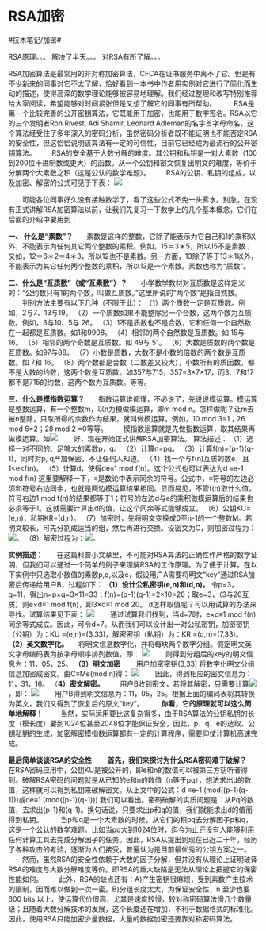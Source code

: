 # RSA加密
#技术笔记/加密#

RSA原理。。。
解决了半天。。。
对RSA有所了解。。。

RSA加密算法是最常用的非对称加密算法，CFCA在证书服务中离不了它。但是有不少新来的同事对它不太了解，恰好看到一本书中作者用实例对它进行了简化而生动的描述，使得高深的数学理论能够被容易地理解。我们经过整理和改写特别推荐给大家阅读，希望能够对时间紧张但是又想了解它的同事有所帮助。
　 　RSA是第一个比较完善的公开密钥算法，它既能用于加密，也能用于数字签名。RSA以它的三个发明者Ron Rivest, Adi Shamir, Leonard Adleman的名字首字母命名，这个算法经受住了多年深入的密码分析，虽然密码分析者既不能证明也不能否定RSA的安全性，但这恰恰说明该算法有一定的可信性，目前它已经成为最流行的公开密钥算法。
　　RSA的安全基于大数分解的难度。其公钥和私钥是一对大素数（100到200位十进制数或更大）的函数。从一个公钥和密文恢复出明文的难度，等价于分解两个大素数之积（这是公认的数学难题）。 
　　RSA的公钥、私钥的组成，以及加密、解密的公式可见于下表：
![](RSA%E5%8A%A0%E5%AF%86/118958533.jpg)

　　可能各位同事好久没有接触数学了，看了这些公式不免一头雾水。别急，在没有正式讲解RSA加密算法以前，让我们先复习一下数学上的几个基本概念，它们在后面的介绍中要用到：

**一、 什么是“素数”？**　　素数是这样的整数，它除了能表示为它自己和1的乘积以外，不能表示为任何其它两个整数的乘积。例如，15＝3＊5，所以15不是素数；又如，12＝6＊2＝4＊3，所以12也不是素数。另一方面，13除了等于13＊1以外，不能表示为其它任何两个整数的乘积，所以13是一个素数。素数也称为“质数”。

**二、什么是“互质数”（或“互素数”）？**　　小学数学教材对互质数是这样定义的：“公约数只有1的两个数，叫做互质数。”这里所说的“两个数”是指自然数。
　　判别方法主要有以下几种（不限于此）：
（1）两个质数一定是互质数。例如，2与7、13与19。
（2）一个质数如果不能整除另一个合数，这两个数为互质数。例如，3与10、5与 26。
（3）1不是质数也不是合数，它和任何一个自然数在一起都是互质数。如1和9908。
（4）相邻的两个自然数是互质数。如 15与 16。
（5）相邻的两个奇数是互质数。如 49与 51。
（6）大数是质数的两个数是互质数。如97与88。
（7）小数是质数，大数不是小数的倍数的两个数是互质数。如 7和 16。
（8）两个数都是合数（二数差又较大），小数所有的质因数，都不是大数的约数，这两个数是互质数。如357与715，357=3×7×17，而3、7和17都不是715的约数，这两个数为互质数。等等。

**三、什么是模指数运算？**　　指数运算谁都懂，不必说了，先说说模运算。模运算是整数运算，有一个整数m，以n为模做模运算，即m mod n。怎样做呢？让m去被n整除，只取所得的余数作为结果，就叫做模运算。例如，10 mod 3=1；26 mod 6=2；28 mod 2 =0等等。 
　　模指数运算就是先做指数运算，取其结果再做模运算。如![](RSA%E5%8A%A0%E5%AF%86/118958534.gif)
　　好，现在开始正式讲解RSA加密算法。
算法描述：
（1）选择一对不同的、足够大的素数p，q。
（2）计算n=pq。
（3）计算f(n)=(p-1)(q-1)，同时对p, q严加保密，不让任何人知道。
（4）找一个与f(n)互质的数e，且1<e<f(n)。
（5）计算d，使得de≡1 mod f(n)。这个公式也可以表达为d ≡e-1 mod f(n)
这里要解释一下，≡是数论中表示同余的符号。公式中，≡符号的左边必须和符号右边同余，也就是两边模运算结果相同。显而易见，不管f(n)取什么值，符号右边1 mod f(n)的结果都等于1；符号的左边d与e的乘积做模运算后的结果也必须等于1。这就需要计算出d的值，让这个同余等式能够成立。
（6）公钥KU=(e,n)，私钥KR=(d,n)。
（7）加密时，先将明文变换成0至n-1的一个整数M。若明文较长，可先分割成适当的组，然后再进行交换。设密文为C，则加密过程为：![](RSA%E5%8A%A0%E5%AF%86/118958535.gif)。
（8）解密过程为：![](RSA%E5%8A%A0%E5%AF%86/118958536.gif)。 

**实例描述：**　　在这篇科普小文章里，不可能对RSA算法的正确性作严格的数学证明，但我们可以通过一个简单的例子来理解RSA的工作原理。为了便于计算。在以下实例中只选取小数值的素数p,q,以及e，假设用户A需要将明文“key”通过RSA加密后传递给用户B，过程如下：
**（1）设计公私密钥(e,n)和(d,n)。**
令p=3，q=11，得出n=p×q=3×11=33；f(n)=(p-1)(q-1)=2×10=20；取e=3，（3与20互质）则e×d≡1 mod f(n)，即3×d≡1 mod 20。
d怎样取值呢？可以用试算的办法来寻找。试算结果见下表：
![](RSA%E5%8A%A0%E5%AF%86/118958537.jpg)
　　通过试算我们找到，当d=7时，e×d≡1 mod f(n)同余等式成立。因此，可令d=7。从而我们可以设计出一对公私密钥，加密密钥（公钥）为：KU =(e,n)=(3,33)，解密密钥（私钥）为：KR =(d,n)=(7,33)。
**（2）英文数字化。**　　将明文信息数字化，并将每块两个数字分组。假定明文英文字母编码表为按字母顺序排列数值，即：
![](RSA%E5%8A%A0%E5%AF%86/118958538.jpg)
　　则得到分组后的key的明文信息为：11，05，25。
**（3）明文加密**
　　用户加密密钥(3,33) 将数字化明文分组信息加密成密文。由C≡Me(mod n)得：
![](RSA%E5%8A%A0%E5%AF%86/118958539.jpg)
　　因此，得到相应的密文信息为：11，31，16。
（**4）密文解密。**
　　用户B收到密文，若将其解密，只需要计算![](RSA%E5%8A%A0%E5%AF%86/118958536.gif)，即：
![](RSA%E5%8A%A0%E5%AF%86/118958539.jpg)
　　用户B得到明文信息为：11，05，25。根据上面的编码表将其转换为英文，我们又得到了恢复后的原文“key”。 
　 　**你看，它的原理就可以这么简单地解释！**
　 　当然，实际运用要比这复杂得多，由于RSA算法的公钥私钥的长度（模长度）要到1024位甚至2048位才能保证安全，因此，p、q、e的选取、公钥私钥的生成，加密解密模指数运算都有一定的计算程序，需要仰仗计算机高速完成。

**最后简单谈谈RSA的安全性**　 　**首先，我们来探讨为什么RSA密码难于破解？** 
　 　在RSA密码应用中，公钥KU是被公开的，即e和n的数值可以被第三方窃听者得到。破解RSA密码的问题就是从已知的e和n的数值（n等于pq），想法求出d的数值，这样就可以得到私钥来破解密文。从上文中的公式：d ≡e-1 (mod((p-1)(q-1)))或de≡1 (mod((p-1)(q-1))) 我们可以看出。密码破解的实质问题是：从Pq的数值，去求出(p-1)和(q-1)。换句话说，只要求出p和q的值，我们就能求出d的值而得到私钥。
　 　当p和q是一个大素数的时候，从它们的积pq去分解因子p和q，这是一个公认的数学难题。比如当pq大到1024位时，迄今为止还没有人能够利用任何计算工具去完成分解因子的任务。因此，RSA从提出到现在已近二十年，经历了各种攻击的考验，逐渐为人们接受，普遍认为是目前最优秀的公钥方案之一。
　　然而，虽然RSA的安全性依赖于大数的因子分解，但并没有从理论上证明破译RSA的难度与大数分解难度等价。即RSA的重大缺陷是无法从理论上把握它的保密性能如何。
　　此外，RSA的缺点还有：A)产生密钥很麻烦，受到素数产生技术的限制，因而难以做到一次一密。B)分组长度太大，为保证安全性，n 至少也要 600 bits 以上，使运算代价很高，尤其是速度较慢，较对称密码算法慢几个数量级；且随着大数分解技术的发展，这个长度还在增加，不利于数据格式的标准化。因此，使用RSA只能加密少量数据，大量的数据加密还要靠对称密码算法。